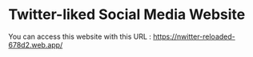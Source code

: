 # Twitter-liked Social Media Website

You can access this website with this URL : https://nwitter-reloaded-678d2.web.app/
